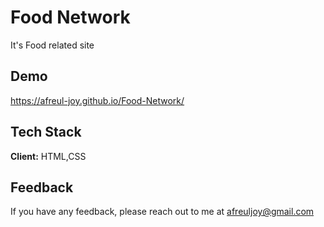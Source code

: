 
# Food Network
It's Food related site



## Demo

https://afreul-joy.github.io/Food-Network/

  
## Tech Stack

**Client:** HTML,CSS


  
## Feedback

If you have any feedback, please reach out to me at afreuljoy@gmail.com

  